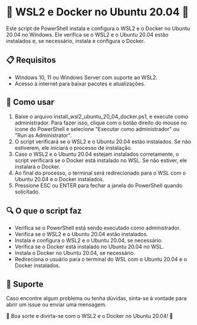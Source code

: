 # 🐧 WSL2 e Docker no Ubuntu 20.04 🐳

Este script de PowerShell instala e configura o WSL2 e o Docker no Ubuntu 20.04 no Windows. Ele verifica se o WSL2 e o Ubuntu 20.04 estão instalados e, se necessário, instala e configura o Docker.

## 📋 Requisitos

- Windows 10, 11 ou Windows Server com suporte ao WSL2.
- Acesso à internet para baixar pacotes e atualizações.

## 🚀 Como usar

1. Baixe o arquivo install_wsl2_ubuntu_20_04_docker.ps1, e execute como administrador. Para fazer isso, clique com o botão direito do mouse no ícone do PowerShell e selecione "Executar como administrador" ou "Run as Administrator".
2. O script verificará se o WSL2 e o Ubuntu 20.04 estão instalados. Se não estiverem, ele iniciará o processo de instalação.
3. Caso o WSL2 e o Ubuntu 20.04 estejam instalados corretamente, o script verificará se o Docker está instalado no WSL. Se não estiver, ele instalará o Docker.
4. Ao final do processo, o terminal será redirecionado para o WSL com o Ubuntu 20.04 e o Docker instalados.
5. Pressione ESC ou ENTER para fechar a janela do PowerShell quando solicitado.

## 🔍 O que o script faz

- Verifica se o PowerShell está sendo executado como administrador.
- Verifica se o WSL2 e o Ubuntu 20.04 estão instalados.
- Instala e configura o WSL2 e o Ubuntu 20.04, se necessário.
- Verifica se o Docker está instalado no Ubuntu 20.04 no WSL.
- Instala o Docker no Ubuntu 20.04, se necessário.
- Redireciona o usuário para o terminal do WSL com o Ubuntu 20.04 e o Docker instalados.

## 💬 Suporte

Caso encontre algum problema ou tenha dúvidas, sinta-se à vontade para abrir um issue ou enviar uma mensagem.

🎉 Boa sorte e divirta-se com o WSL2 e o Docker no Ubuntu 20.04! 🥳

